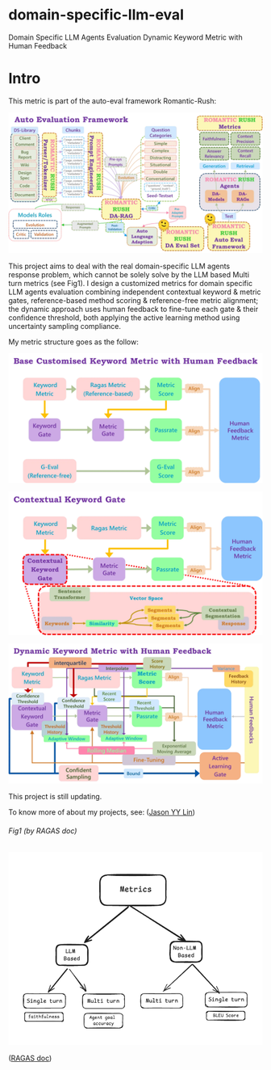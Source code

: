 # domain-specific-llm-eval
Domain Specific LLM Agents Evaluation Dynamic Keyword Metric with Human Feedback

# Intro

This metric is part of the auto-eval framework Romantic-Rush:

![auto-eval-framework](auto-eval-framework.png)

This project aims to deal with the real domain-specific LLM agents response problem, which cannot be solely solve by the LLM based Multi turn metrics (see Fig1). I design a customized metrics for domain specific LLM agents evaluation combining independent contextual keyword & metric gates, reference-based method scoring & reference-free metric alignment; the dynamic approach uses human feedback to fine-tune each gate & their confidence threshold, both applying the active learning method using uncertainty sampling compliance.

My metric structure goes as the follow:

![base-metric](base-metric.png)

![contextual-keyword-gate](contextual-keyword-gate.png)

![dynamic-metric](dynamic-metric.png)


This project is still updating.

To know more of about my projects, see: ([Jason YY Lin](https://a-one-and-a-two.notion.site/Jason-YY-Lin-9c867799194b4c0abf124d55209a5f1e?pvs=4))

###### Fig1 (by RAGAS doc)

![metric-category](metric-category.png)

([RAGAS doc](https://docs.ragas.io/en/latest/concepts/metrics/overview/))
